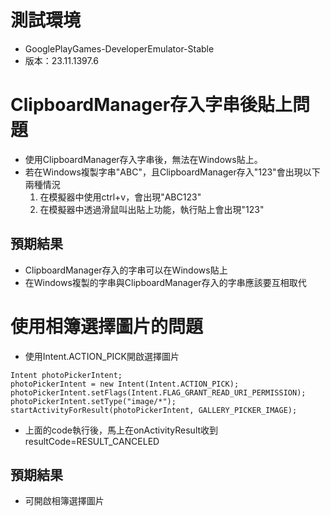 # 測試環境
* GooglePlayGames-DeveloperEmulator-Stable
* 版本：23.11.1397.6

# ClipboardManager存入字串後貼上問題
* 使用ClipboardManager存入字串後，無法在Windows貼上。
* 若在Windows複製字串"ABC"，且ClipboardManager存入"123"會出現以下兩種情況
  1. 在模擬器中使用ctrl+v，會出現"ABC123"
  2. 在模擬器中透過滑鼠叫出貼上功能，執行貼上會出現"123"

## 預期結果
* ClipboardManager存入的字串可以在Windows貼上
* 在Windows複製的字串與ClipboardManager存入的字串應該要互相取代

# 使用相簿選擇圖片的問題
* 使用Intent.ACTION_PICK開啟選擇圖片
```
Intent photoPickerIntent;
photoPickerIntent = new Intent(Intent.ACTION_PICK);
photoPickerIntent.setFlags(Intent.FLAG_GRANT_READ_URI_PERMISSION);
photoPickerIntent.setType("image/*");
startActivityForResult(photoPickerIntent, GALLERY_PICKER_IMAGE);
```

* 上面的code執行後，馬上在onActivityResult收到resultCode=RESULT_CANCELED

## 預期結果
* 可開啟相簿選擇圖片
